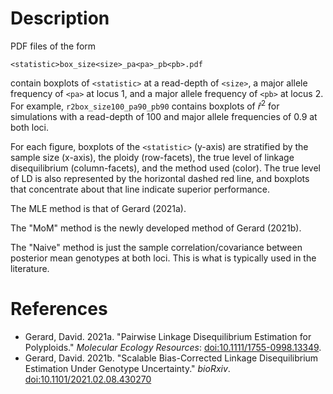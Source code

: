 # Description

PDF files of the form 

```
<statistic>box_size<size>_pa<pa>_pb<pb>.pdf
```

contain boxplots of `<statistic>` at a read-depth of `<size>`, a major
allele frequency of `<pa>` at locus 1, and a major allele frequency of
`<pb>` at locus 2. For example, `r2box_size100_pa90_pb90` contains
boxplots of $\hat{r}^2$ for simulations with a read-depth of 100 and
major allele frequencies of 0.9 at both loci.

For each figure, boxplots of the `<statistic>` (y-axis) are stratified
by the sample size (x-axis), the ploidy (row-facets), the true level
of linkage disequilibrium (column-facets), and the method used
(color). The true level of LD is also represented by the horizontal
dashed red line, and boxplots that concentrate about that line
indicate superior performance.

The MLE method is that of Gerard (2021a).

The "MoM" method is the newly developed method of Gerard (2021b).

The "Naive" method is just the sample correlation/covariance between
posterior mean genotypes at both loci. This is what is typically used
in the literature.

# References

- Gerard, David. 2021a. "Pairwise Linkage Disequilibrium Estimation for Polyploids." *Molecular Ecology Resources*: [doi:10.1111/1755-0998.13349](https://doi.org/10.1111/1755-0998.13349).
- Gerard, David. 2021b. "Scalable Bias-Corrected Linkage Disequilibrium Estimation Under Genotype Uncertainty." *bioRxiv*. [doi:10.1101/2021.02.08.430270](https://doi.org/10.1101/2021.02.08.430270)
